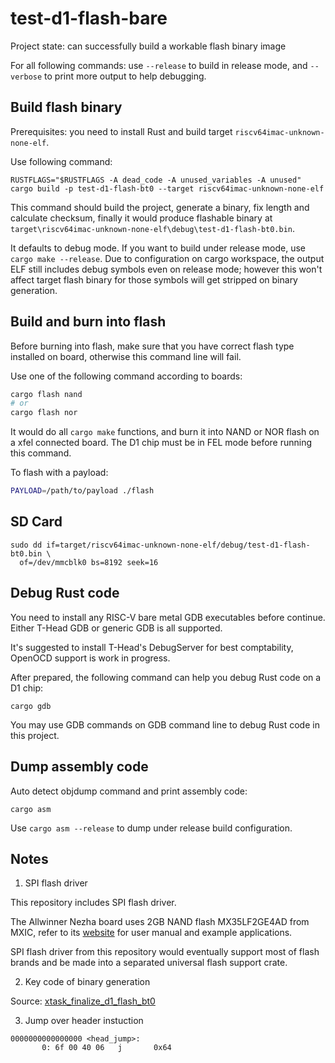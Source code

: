 # test-d1-flash-bare

Project state: can successfully build a workable flash binary image

For all following commands: use `--release` to build in release mode, and `--verbose` to print
more output to help debugging.

## Build flash binary

Prerequisites: you need to install Rust and build target `riscv64imac-unknown-none-elf`.

Use following command:

```
RUSTFLAGS="$RUSTFLAGS -A dead_code -A unused_variables -A unused" cargo build -p test-d1-flash-bt0 --target riscv64imac-unknown-none-elf
```

This command should build the project, generate a binary, fix length and calculate checksum, finally
it would produce flashable binary at `target\riscv64imac-unknown-none-elf\debug\test-d1-flash-bt0.bin`.

It defaults to debug mode. If you want to build under release mode, use `cargo make --release`.
Due to configuration on cargo workspace, the output ELF still includes debug symbols even on release mode;
however this won't affect target flash binary for those symbols will get stripped on binary generation.

## Build and burn into flash

Before burning into flash, make sure that you have correct flash type installed on board,
otherwise this command line will fail.

Use one of the following command according to boards:

```sh
cargo flash nand
# or
cargo flash nor
```

It would do all `cargo make` functions, and burn it into NAND or NOR flash on a xfel connected board.
The D1 chip must be in FEL mode before running this command.

To flash with a payload:

```sh
PAYLOAD=/path/to/payload ./flash
```

## SD Card

```
sudo dd if=target/riscv64imac-unknown-none-elf/debug/test-d1-flash-bt0.bin \
  of=/dev/mmcblk0 bs=8192 seek=16
```

## Debug Rust code

You need to install any RISC-V bare metal GDB executables before continue.
Either T-Head GDB or generic GDB is all supported.

It's suggested to install T-Head's DebugServer for best comptability,
OpenOCD support is work in progress.

After prepared, the following command can help you debug Rust code on a D1 chip:

```
cargo gdb
```

You may use GDB commands on GDB command line to debug Rust code in this project.

## Dump assembly code

Auto detect objdump command and print assembly code:

```
cargo asm
```

Use `cargo asm --release` to dump under release build configuration.

## Notes

1. SPI flash driver

This repository includes SPI flash driver.

The Allwinner Nezha board uses 2GB NAND flash MX35LF2GE4AD from MXIC, refer to its [website](https://www.mxic.com.tw/en-us/products/NAND-Flash/Serial-NAND-Flash/Pages/spec.aspx?p=MX35LF2GE4AD&m=Serial+NAND&n=PM2794) for user manual and example applications.

SPI flash driver from this repository would eventually support most of flash brands and
be made into a separated universal flash support crate.

2. Key code of binary generation

Source: [xtask_finalize_d1_flash_bt0](https://github.com/luojia65/test-d1-flash-bare/blob/c3f67504965384a3f79e74aa7f587e9c5e17152d/xtask/src/main.rs#L143-L178)

3. Jump over header instuction

```
0000000000000000 <head_jump>:
       0: 6f 00 40 06   j       0x64
```
